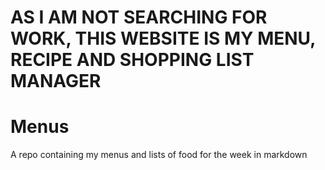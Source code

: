 # AS I AM NOT SEARCHING FOR WORK, THIS WEBSITE IS MY MENU, RECIPE AND SHOPPING LIST MANAGER

# Menus

A repo containing my menus and lists of food for the week
in markdown
